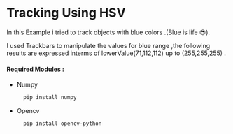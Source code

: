 # Tracking Using HSV 
In this Example i tried to track objects with blue colors .(Blue is life :sunglasses:).

I used Trackbars to manipulate the values for blue range ,the following results are expressed interms of lowerValue(71,112,112) up to (255,255,255) .
#### Required Modules :
  - Numpy   
    ```bash
      pip install numpy
    ```
  - Opencv   
    ```bash
      pip install opencv-python

